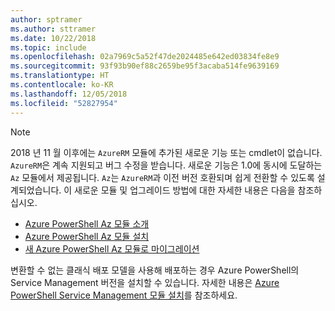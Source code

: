 ```yaml
---
author: sptramer
ms.author: sttramer
ms.date: 10/22/2018
ms.topic: include
ms.openlocfilehash: 02a7969c5a52f47de2024485e642ed03834fe8e9
ms.sourcegitcommit: 93f93b90ef88c2659be95f3acaba514fe9639169
ms.translationtype: HT
ms.contentlocale: ko-KR
ms.lasthandoff: 12/05/2018
ms.locfileid: "52827954"
---
```

> [!NOTE]
> 
> 2018 년 11 월 이후에는 `AzureRM` 모듈에 추가된 새로운 기능 또는 cmdlet이 없습니다. `AzureRM`은 계속 지원되고 버그 수정을 받습니다. 새로운 기능은 1.0에 동시에 도달하는 `Az` 모듈에서 제공됩니다. `Az`는 `AzureRM`과 이전 버전 호환되며 쉽게 전환할 수 있도록 설계되었습니다. 이 새로운 모듈 및 업그레이드 방법에 대한 자세한 내용은 다음을 참조하십시오.
>
> * [Azure PowerShell Az 모듈 소개](/powershell/azure/new-azureps-module-az)
> * [Azure PowerShell Az 모듈 설치](/powershell/azure/install-az-ps)
> * [새 Azure PowerShell Az 모듈로 마이그레이션](/powershell/azure/migrate-from-azurerm-to-az)
>
> 변환할 수 없는 클래식 배포 모델을 사용해 배포하는 경우 Azure PowerShell의 Service Management 버전을 설치할 수 있습니다. 자세한 내용은 [Azure PowerShell Service Management 모듈 설치](/powershell/azure/servicemanagement/install-azure-ps)를 참조하세요.
